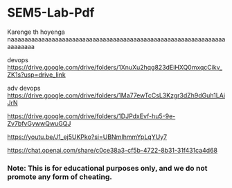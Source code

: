# SEM5-Lab-Pdf
Karenge th hoyenga naaaaaaaaaaaaaaaaaaaaaaaaaaaaaaaaaaaaaaaaaaaaaaaaaaaaaaaaaaaaaaaaaaaaaaa

devops 
https://drive.google.com/drive/folders/1XnuXu2hqg823dEiHXQ0mxqcCikv_ZK1s?usp=drive_link


adv devops
https://drive.google.com/drive/folders/1Ma77ewTcCsL3Kzgr3dZh9dGuh1LAiJrN

https://drive.google.com/drive/folders/1DJPdxEvf-hu5-9e-Zv7bfvGywwQwuGQJ

https://youtu.be/J1_ej5UKPko?si=UBNmIhmmYpLqYUy7

https://chat.openai.com/share/c0ce38a3-cf5b-4722-8b31-31f431ca4d68

### Note: This is for educational purposes only, and we do not promote any form of cheating.
